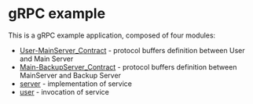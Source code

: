 # gRPC example

This is a gRPC example application, composed of four modules:
- [User-MainServer_Contract](User.MainServer_Contract/) - protocol buffers definition between User and Main Server
- [Main-BackupServer_Contract](Main-BackupServer_Contract/) - protocol buffers definition between MainServer and Backup Server
- [server](server/) - implementation of service
- [user](user/) - invocation of service


